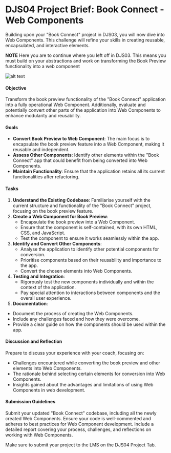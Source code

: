 # DJS04 Project Brief: Book Connect - Web Components

Building upon your "Book Connect" project in DJS03, you will now dive into Web Components. This challenge will refine your skills in creating reusable, encapsulated, and interactive elements.

**NOTE** Here you are to continue where you left off in DJS03. This means you must build on your abstractions and work on transforming the Book Preview functionality into a web component

![alt text](image.png)

#### Objective 

Transform the book preview functionality of the "Book Connect" application into a fully operational Web Component. Additionally, evaluate and potentially convert other parts of the application into Web Components to enhance modularity and reusability.

#### Goals

- **Convert Book Preview to Web Component**:  The main focus is to encapsulate the book preview feature into a Web Component, making it reusable and independent.
- **Assess Other Components**: Identify other elements within the "Book Connect" app that could benefit from being converted into Web Components.
- **Maintain Functionality**: Ensure that the application retains all its current functionalities after refactoring.

#### Tasks

1. **Understand the Existing Codebase**: Familiarise yourself with the current structure and functionality of the "Book Connect" project, focusing on the book preview feature.
2. **Create a Web Component for Book Preview**:
   - Encapsulate the book preview into a Web Component.
   - Ensure that the component is self-contained, with its own HTML, CSS, and JavaScript.
   - Test the component to ensure it works seamlessly within the app.
3. **Identify and Convert Other Components**:
   - Analyse the application to identify other potential components for conversion.
   - Prioritise components based on their reusability and importance to the app.
   - Convert the chosen elements into Web Components.
4. **Testing and Integration**:
   - Rigorously test the new components individually and within the context of the application.
   - Pay special attention to interactions between components and the overall user experience.
5. **Documentation**:
  - Document the process of creating the Web Components.
  - Include any challenges faced and how they were overcome.
  - Provide a clear guide on how the components should be used within the app.

#### Discussion and Reflection

Prepare to discuss your experience with your coach, focusing on:

- Challenges encountered while converting the book preview and other elements into Web Components.
- The rationale behind selecting certain elements for conversion into Web Components.
- Insights gained about the advantages and limitations of using Web Components in web development.

#### Submission Guidelines

Submit your updated "Book Connect" codebase, including all the newly created Web Components. Ensure your code is well-commented and adheres to best practices for Web Component development. Include a detailed report covering your process, challenges, and reflections on working with Web Components.

Make sure to submit your project to the LMS on the DJS04 Project Tab.
